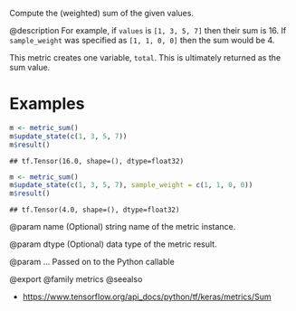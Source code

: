 Compute the (weighted) sum of the given values.

@description
For example, if `values` is `[1, 3, 5, 7]` then their sum is 16.
If `sample_weight` was specified as `[1, 1, 0, 0]` then the sum would be 4.

This metric creates one variable, `total`.
This is ultimately returned as the sum value.

# Examples

```r
m <- metric_sum()
m$update_state(c(1, 3, 5, 7))
m$result()
```

```
## tf.Tensor(16.0, shape=(), dtype=float32)
```


```r
m <- metric_sum()
m$update_state(c(1, 3, 5, 7), sample_weight = c(1, 1, 0, 0))
m$result()
```

```
## tf.Tensor(4.0, shape=(), dtype=float32)
```

@param name
(Optional) string name of the metric instance.

@param dtype
(Optional) data type of the metric result.

@param ...
Passed on to the Python callable

@export
@family metrics
@seealso
+ <https://www.tensorflow.org/api_docs/python/tf/keras/metrics/Sum>

